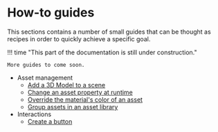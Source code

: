 # How-to guides

This sections contains a number of small guides that can be thought as recipes in order to quickly achieve a specific goal.

!!! time "This part of the documentation is still under construction."

    More guides to come soon.

- Asset management
    - [Add a 3D Model to a scene](./add-a-3d-model.md)
    - [Change an asset property at runtime](./move-an-asset-at-runtime.md)
    - [Override the material's color of an asset](./change-color-asset.md)
    - [Group assets in an asset library](./group-assets-library.md)
- Interactions
    - [Create a button](./create-a-button.md)

